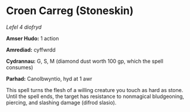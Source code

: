 # Croen Carreg (Stoneskin)

*Lefel 4 diofryd*

**Amser Hudo:** 1 action

**Amrediad:** cyffwrdd

**Cydrannau:** G, S, M (diamond dust worth 100 gp, which the spell consumes)

**Parhad:** Canolbwyntio, hyd at 1 awr

This spell turns the flesh of a willing creature you touch as hard as stone. Until the spell ends, the target has resistance to nonmagical bludgeoning, piercing, and slashing damage (difrod slasio).
